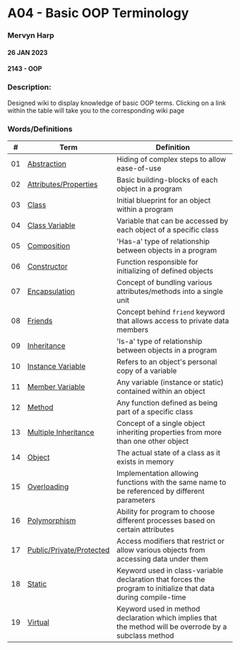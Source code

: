 # A04 - Basic OOP Terminology
### Mervyn Harp
#### 26 JAN 2023
#### 2143 - OOP
### Description:
  Designed wiki to display knowledge of basic OOP terms. Clicking on a link within
    the table will take you to the corresponding wiki page

### Words/Definitions

|   #   | Term          | Definition                                      |
| :---: | --------------- | -------------------------------------------------- |
|  01  | [Abstraction](https://github.com/KoalaWizarder/2143-OOP-Harp/wiki/Abstraction)       | Hiding of complex steps to allow ease-of-use |
|  02  | [Attributes/Properties](https://github.com/KoalaWizarder/2143-OOP-Harp/wiki/Attributes-(Properties))    | Basic building-blocks of each object in a program |
|  03  | [Class](https://github.com/KoalaWizarder/2143-OOP-Harp/wiki/Class)                    | Initial blueprint for an object within a program |
|  04  | [Class Variable](https://github.com/KoalaWizarder/2143-OOP-Harp/wiki/Class-Variable)           | Variable that can be accessed by each object of a specific class |
|  05  | [Composition](https://github.com/KoalaWizarder/2143-OOP-Harp/wiki/Composition)              | 'Has-a' type of relationship between objects in a program |
|  06  | [Constructor](https://github.com/KoalaWizarder/2143-OOP-Harp/wiki/Constructor)              | Function responsible for initializing of defined objects |
|  07  | [Encapsulation](https://github.com/KoalaWizarder/2143-OOP-Harp/wiki/Encapsulation)            | Concept of bundling various attributes/methods into a single unit |
|  08  | [Friends](https://github.com/KoalaWizarder/2143-OOP-Harp/wiki/Friends)                  | Concept behind `friend` keyword that allows access to private data members  |
|  09  | [Inheritance](https://github.com/KoalaWizarder/2143-OOP-Harp/wiki/Inheritance)              | 'Is-a' type of relationship between objects in a program |
|  10  | [Instance Variable](https://github.com/KoalaWizarder/2143-OOP-Harp/wiki/Instance-Variable)        | Refers to an object's personal copy of a variable |
|  11  | [Member Variable](https://github.com/KoalaWizarder/2143-OOP-Harp/wiki/Member-Variable)          | Any variable (instance or static) contained within an object |
|  12  | [Method](https://github.com/KoalaWizarder/2143-OOP-Harp/wiki/Method)                   | Any function defined as being part of a specific class |
|  13  | [Multiple Inheritance](https://github.com/KoalaWizarder/2143-OOP-Harp/wiki/Multiple-Inheritance)     | Concept of a single object inheriting properties from more than one other object  |
|  14  | [Object](https://github.com/KoalaWizarder/2143-OOP-Harp/wiki/Object)                   | The actual state of a class as it exists in memory |
|  15  | [Overloading](https://github.com/KoalaWizarder/2143-OOP-Harp/wiki/Overloading)              | Implementation allowing functions with the same name to be referenced by different parameters |
|  16  | [Polymorphism](https://github.com/KoalaWizarder/2143-OOP-Harp/wiki/Polymorphism)             | Ability for program to choose different processes based on certain attributes |
|  17  | [Public/Private/Protected](https://github.com/KoalaWizarder/2143-OOP-Harp/wiki/Public-&-Private-&-Protected) | Access modifiers that restrict or allow various objects from accessing data under them |
|  18  | [Static](https://github.com/KoalaWizarder/2143-OOP-Harp/wiki/Static)                   | Keyword used in class-variable declaration that forces the program to initialize that data during compile-time |
|  19  | [Virtual](https://github.com/KoalaWizarder/2143-OOP-Harp/wiki/Virtual)                  | Keyword used in method declaration which implies that the method will be overrode by a subclass method |
